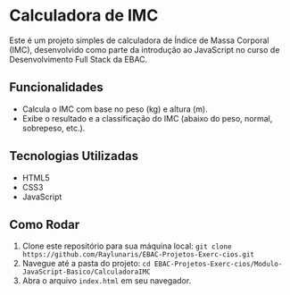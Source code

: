 # Calculadora de IMC

Este é um projeto simples de calculadora de Índice de Massa Corporal (IMC), desenvolvido como parte da introdução ao JavaScript no curso de Desenvolvimento Full Stack da EBAC.

## Funcionalidades
- Calcula o IMC com base no peso (kg) e altura (m).
- Exibe o resultado e a classificação do IMC (abaixo do peso, normal, sobrepeso, etc.).

## Tecnologias Utilizadas
- HTML5
- CSS3
- JavaScript

## Como Rodar

1. Clone este repositório para sua máquina local:
   `git clone https://github.com/Raylunaris/EBAC-Projetos-Exerc-cios.git`
2. Navegue até a pasta do projeto:
   `cd EBAC-Projetos-Exerc-cios/Modulo-JavaScript-Basico/CalculadoraIMC`
3. Abra o arquivo `index.html` em seu navegador.

